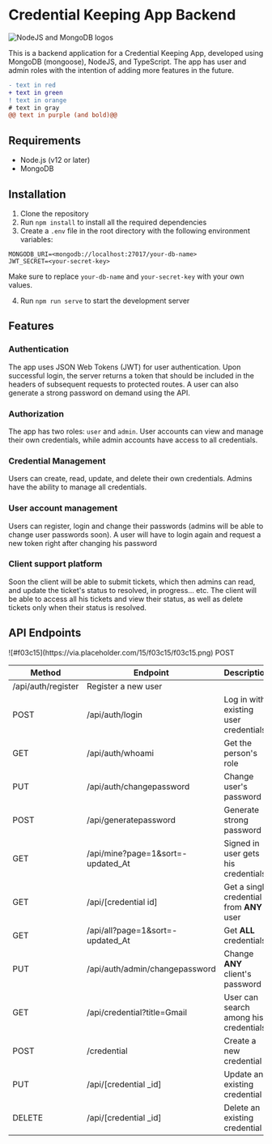 <h1>Credential Keeping App Backend</h1>

<img src="https://user-images.githubusercontent.com/31761132/73010697-b4c12600-3e34-11ea-8216-bfe2f40856da.png" alt="NodeJS and MongoDB logos">

<p>This is a backend application for a Credential Keeping App, developed using MongoDB (mongoose), NodeJS, and TypeScript. The app has user and admin roles with the intention of adding more features in the future.</p>

```diff
- text in red
+ text in green
! text in orange
# text in gray
@@ text in purple (and bold)@@
```

<h2>Requirements</h2>

<ul>
  <li>Node.js (v12 or later)</li>
  <li>MongoDB</li>
</ul>

<h2>Installation</h2>

<ol>
  <li>Clone the repository</li>
  <li>Run <code>npm install</code> to install all the required dependencies</li>
  <li>Create a <code>.env</code> file in the root directory with the following environment variables:</li>
</ol>

<pre><code>MONGODB_URI=&lt;mongodb://localhost:27017/your-db-name&gt;
JWT_SECRET=&lt;your-secret-key&gt;
</code></pre>

<p>Make sure to replace <code>your-db-name</code> and <code>your-secret-key</code> with your own values.</p>

<ol start="4">
  <li>Run <code>npm run serve</code> to start the development server</li>
</ol>

<h2>Features</h2>

<h3>Authentication</h3>

<p>The app uses JSON Web Tokens (JWT) for user authentication. Upon successful login, the server returns a token that should be included in the headers of subsequent requests to protected routes. A user can also generate a strong password on demand using the API.</p>

<h3>Authorization</h3>

<p>The app has two roles: <code>user</code> and <code>admin</code>. User accounts can view and manage their own credentials, while admin accounts have access to all credentials.</p>

<h3>Credential Management</h3>

<p>Users can create, read, update, and delete their own credentials. Admins have the ability to manage all credentials.</p>

<h3>User account management</h3>

<p>Users can register, login and change their passwords (admins will be able to change user passwords soon). A user will have to login again and request a new token right after changing his password</p>

<h3>Client support platform</h3>

<p>Soon the client will be able to submit tickets, which then admins can read, and update the ticket's status to resolved, in progress... etc. The client will be able to access all his tickets and view their status, as well as delete tickets only when their status is resolved.</p>

<h2>API Endpoints</h2>

<table>
  <thead>
    <tr>
      <th>Method</th>
      <th>Endpoint</th>
      <th>Description</th>
      <th>Access</th>
    </tr>
  </thead>
  <tbody>
    <tr>
      ![#f03c15](https://via.placeholder.com/15/f03c15/f03c15.png) POST
      <td>/api/auth/register</td>
      <td>Register a new user</td>
       <td></td>
    </tr>
    <tr>
      <td>POST</td>
      <td>/api/auth/login</td>
      <td>Log in with existing user credentials</td>
      <td></td>
    </tr> 
    <tr>
      <td>GET</td>
      <td>/api/auth/whoami</td>
      <td>Get the person's role</td>
       <td>client, admin</td>
    </tr>  
     <tr>
      <td>PUT</td>
      <td>/api/auth/changepassword</td>
      <td>Change user's password</td>
       <td>client, admin</td>
    </tr> 
     <tr>
      <td>POST</td>
      <td>/api/generatepassword</td>
      <td>Generate strong password</td>
       <td>client, admin</td>
    </tr>  
    <tr>
      <td>GET</td>
      <td>/api/mine?page=1&sort=-updated_At</td>
      <td>Signed in user gets his credentials</td>
       <td>client, admin</td>
    </tr> 
    <tr>
      <td>GET</td>
      <td>/api/[credential id]</td>
      <td>Get a single credential from <strong>ANY</strong> user</td>
       <td>admin</td>
    </tr>
    <tr>
      <td>GET</td>
      <td>/api/all?page=1&sort=-updated_At</td>
      <td>Get <strong>ALL</strong> credentials</td>
       <td>admin</td>
    </tr>
    <tr>
      <td>PUT</td>
      <td>/api/auth/admin/changepassword</td>
      <td>Change <strong>ANY</strong> client's password</td>
       <td>admin</td>
    </tr>
    <tr>
      <td>GET</td>
      <td>/api/credential?title=Gmail</td>
      <td>User can search among his credentials</td>
       <td>client, admin</td>
    </tr>
    <tr>
      <td>POST</td>
      <td>/credential</td>
      <td>Create a new credential</td>
      <td>client, admin</td>
    </tr>
    <tr>
      <td>PUT</td>
      <td>/api/[credential _id]</td>
      <td>Update an existing credential</td>
       <td>client, admin</td>
    </tr>
    <tr>
      <td style=color:"red">DELETE</td>
      <td>/api/[credential _id]</td>
      <td>Delete an existing credential</td>
       <td>client, admin</td>
    </tr>
